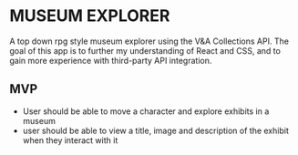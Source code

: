 # MUSEUM EXPLORER

A top down rpg style museum explorer using the V&A Collections API. The goal of this app is to further my understanding of React and CSS, and to gain more experience with third-party API integration. 

## MVP 
 - User should be able to move a character and explore exhibits in a museum
 - user should be able to view a title, image and description of the exhibit when they interact with it
